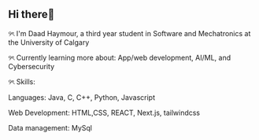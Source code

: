 ## Hi there👋

୨ৎ I'm Daad Haymour, a third year student in Software and Mechatronics at the University of Calgary

୨ৎ Currently learning more about: App/web development, AI/ML, and Cybersecurity

୨ৎ Skills: 

Languages: Java, C, C++, Python, Javascript

Web Development: HTML,CSS, REACT, Next.js, tailwindcss

Data management: MySql


<!--
**daadhaymour/daadhaymour** is a ✨ _special_ ✨ repository because its `README.md` (this file) appears on your GitHub profile.

Here are some ideas to get you started:

- 🔭 I’m currently working on ...
- 🌱 I’m currently learning ...
- 👯 I’m looking to collaborate on ...
- 🤔 I’m looking for help with ...
- 💬 Ask me about ...
- 📫 How to reach me: ...
- 😄 Pronouns: ...
- ⚡ Fun fact: ...
-->
